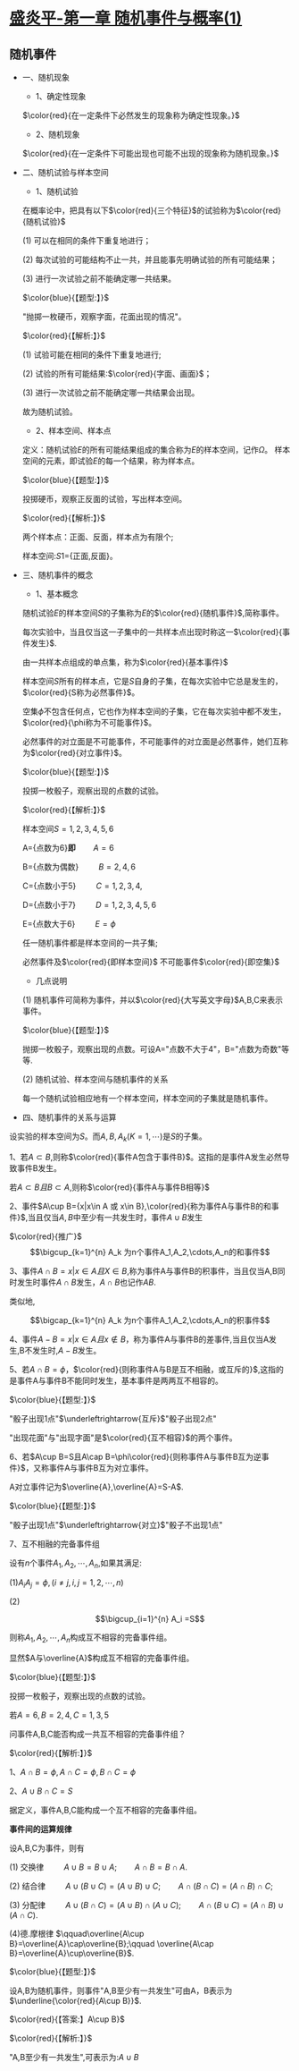 # [盛炎平-第一章 随机事件与概率(1)](https://www.bilibili.com/video/BV1XJ411173b?p=3)

## 随机事件

- 一、随机现象

  - 1、确定性现象

  $\color{red}{在一定条件下必然发生的现象称为确定性现象。}$

  - 2、随机现象

  $\color{red}{在一定条件下可能出现也可能不出现的现象称为随机现象。}$

- 二、随机试验与样本空间

  - 1、随机试验

  在概率论中，把具有以下$\color{red}{三个特征}$的试验称为$\color{red}{随机试验}$

  (1) 可以在相同的条件下重复地进行；

  (2) 每次试验的可能结构不止一共，并且能事先明确试验的所有可能结果；

  (3) 进行一次试验之前不能确定哪一共结果。

  $\color{blue}{【题型:】}$

  "抛掷一枚硬币，观察字面，花面出现的情况"。

  $\color{red}{【解析:】}$
  
  (1) 试验可能在相同的条件下重复地进行;

  (2) 试验的所有可能结果:$\color{red}{字面、画面}$；

  (3) 进行一次试验之前不能确定哪一共结果会出现。

  故为随机试验。

  - 2、样本空间、样本点

  定义：随机试验$E$的所有可能结果组成的集合称为$E$的样本空间，记作$\Omega$。
  样本空间的元素，即试验$E$的每一个结果，称为样本点。

  $\color{blue}{【题型:】}$
  
  投掷硬币，观察正反面的试验，写出样本空间。

  $\color{red}{【解析:】}$

  两个样本点：正面、反面，样本点为有限个;

  样本空间:$S1$={正面,反面}。

- 三、随机事件的概念

  - 1、基本概念

  随机试验$E$的样本空间$S$的子集称为$E$的$\color{red}{随机事件}$,简称事件。

  每次实验中，当且仅当这一子集中的一共样本点出现时称这一$\color{red}{事件发生}$.

  由一共样本点组成的单点集，称为$\color{red}{基本事件}$

  样本空间$S$所有的样本点，它是$S$自身的子集，在每次实验中它总是发生的，$\color{red}{S称为必然事件}$。

  空集$\phi$不包含任何点，它也作为样本空间的子集，它在每次实验中都不发生，$\color{red}{\phi称为不可能事件}$。

  必然事件的对立面是不可能事件，不可能事件的对立面是必然事件，她们互称为$\color{red}{对立事件}$。

  $\color{blue}{【题型:】}$
  
  投掷一枚骰子，观察出现的点数的试验。

  $\color{red}{【解析:】}$

  样本空间$S={1,2,3,4,5,6}$

  A={点数为6}**即**$\qquad A={6}$

  B={点数为偶数}   $\qquad B={2,4,6}$
  
  C={点数小于5}    $\qquad C={1,2,3,4,}$

  D={点数小于7}    $\qquad D={1,2,3,4,5,6}$

  E={点数大于6}    $\qquad E=\phi$

  任一随机事件都是样本空间的一共子集;

  必然事件及$\color{red}{即样本空间}$    不可能事件$\color{red}{即空集}$

  - 几点说明

  (1) 随机事件可简称为事件，并以$\color{red}{大写英文字母}$A,B,C来表示事件。

  $\color{blue}{【题型:】}$
  
  抛掷一枚骰子，观察出现的点数。可设A="点数不大于4"，B="点数为奇数"等等.

  (2) 随机试验、样本空间与随机事件的关系

  每一个随机试验相应地有一个样本空间，样本空间的子集就是随机事件。
  
- 四、随机事件的关系与运算

设实验的样本空间为$S$。而$A,B,A_k(K=1,\cdots)$是$S$的子集。

1、若$A\subset B$,则称$\color{red}{事件A包含于事件B}$。这指的是事件A发生必然导致事件B发生。

若$A\subset B 且B\subset A$,则称$\color{red}{事件A与事件B相等}$


2、事件$A\cup B={x|x\in A 或 x\in B},\color{red}{称为事件A与事件B的和事件}$,当且仅当$A,B$中至少有一共发生时，事件$A\cup B$发生

$\color{red}{推广}$ 
$$\bigcup_{k=1}^{n} A_k 为n个事件A_1,A_2,\cdots,A_n的和事件$$

3、事件$A\cap B={x|x\in A且X\in B}$,称为事件A与事件B的积事件，当且仅当A,B同时发生时事件$A\cap B$发生，$A\cap B$也记作$AB$.

类似地,

$$\bigcap_{k=1}^{n} A_k 为n个事件A_1,A_2,\cdots,A_n的积事件$$

4、事件$A-B={x|x\in A 且x\notin B}$，称为事件A与事件B的差事件,当且仅当A发生,B不发生时,$A-B$发生。

5、若$A\cap B=\phi$，$\color{red}{则称事件A与B是互不相融，或互斥的}$,这指的是事件A与事件B不能同时发生，基本事件是两两互不相容的。

$\color{blue}{【题型:】}$
  
"骰子出现1点"$\underleftrightarrow{互斥}$"骰子出现2点"

"出现花面"与"出现字面"是$\color{red}{互不相容}$的两个事件。

6、若$A\cup B=S且A\cap B=\phi\color{red}{则称事件A与事件B互为逆事件}$，又称事件A与事件B互为对立事件。

A对立事件记为$\overline{A},\overline{A}=S-A$.

$\color{blue}{【题型:】}$

"骰子出现1点"$\underleftrightarrow{对立}$"骰子不出现1点"

7、互不相融的完备事件组

设有$n$个事件$A_1,A_2,\cdots,A_n$,如果其满足:

(1)$A_{i} A_{j}=\phi,(i\neq j,i,j=1,2,\cdots,n)$

(2) 

$$\bigcup_{i=1}^{n} A_i =S$$

则称$A_1,A_2,\cdots,A_n$构成互不相容的完备事件组。

显然$A与\overline{A}$构成互不相容的完备事件组。

$\color{blue}{【题型:】}$

投掷一枚骰子，观察出现的点数的试验。

若$A={6},B={2,4},C={1,3,5}$

问事件A,B,C能否构成一共互不相容的完备事件组？

$\color{red}{【解析:】}$

1、$A\cap B=\phi,A\cap C=\phi,B\cap C=\phi$

2、$A\cup B\cap C=S$

据定义，事件A,B,C能构成一个互不相容的完备事件组。

**事件间的运算规律**

设A,B,C为事件，则有

(1) 交换律 $\qquad A\cup B=B\cup A;\qquad  A\cap B=B\cap A$.

(2) 结合律 $\qquad A\cup(B\cup C)=(A\cup B)\cup C;\qquad A\cap(B\cap C)=(A\cap B)\cap C$;

(3) 分配律 $\qquad A\cup (B\cap C)=(A\cup B)\cap(A\cup C);\qquad A\cap(B\cup C)=(A\cap B)\cup(A\cap C)$.

(4)德.摩根律 $\qquad\overline{A\cup B}=\overline{A}\cap\overline{B};\qquad \overline{A\cap B}=\overline{A}\cup\overline{B}$.

$\color{blue}{【题型:】}$
  
设A,B为随机事件，则事件"A,B至少有一共发生"可由A，B表示为$\underline{\color{red}{A\cup B}}$.

$\color{red}{【答案:】A\cup B}$

$\color{red}{【解析:】}$
  
"A,B至少有一共发生",可表示为:$A\cup B$
